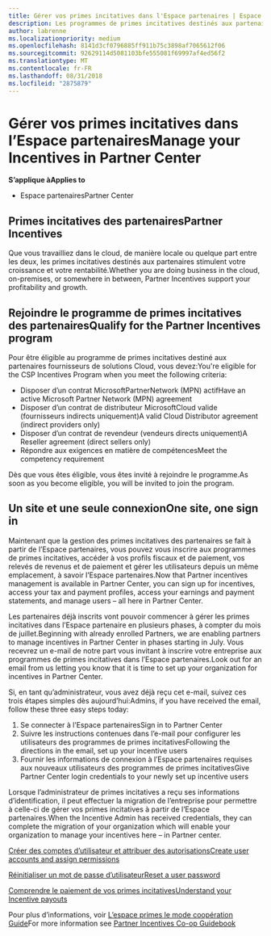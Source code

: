 ```yaml
---
title: Gérer vos primes incitatives dans l'Espace partenaires | Espace partenaires
description: Les programmes de primes incitatives destinés aux partenaires Microsoft stimulent leur rentabilité et leur croissance
author: labrenne
ms.localizationpriority: medium
ms.openlocfilehash: 8141d3cf0796885ff911b75c3898af7065612f06
ms.sourcegitcommit: 92629114d5081103bfe555081f69997af4ed56f2
ms.translationtype: MT
ms.contentlocale: fr-FR
ms.lasthandoff: 08/31/2018
ms.locfileid: "2875879"
---
```

# <a name="manage-your-incentives-in-partner-center"></a><span data-ttu-id="0ffb6-103">Gérer vos primes incitatives dans l’Espace partenaires</span><span class="sxs-lookup"><span data-stu-id="0ffb6-103">Manage your Incentives in Partner Center</span></span> 

**<span data-ttu-id="0ffb6-104">S’applique à</span><span class="sxs-lookup"><span data-stu-id="0ffb6-104">Applies to</span></span>**

-  <span data-ttu-id="0ffb6-105">Espace partenaires</span><span class="sxs-lookup"><span data-stu-id="0ffb6-105">Partner Center</span></span>

## <a name="partner-incentives"></a><span data-ttu-id="0ffb6-106">Primes incitatives des partenaires</span><span class="sxs-lookup"><span data-stu-id="0ffb6-106">Partner Incentives</span></span> 

<span data-ttu-id="0ffb6-107">Que vous travailliez dans le cloud, de manière locale ou quelque part entre les deux, les primes incitatives destinés aux partenaires stimulent votre croissance et votre rentabilité.</span><span class="sxs-lookup"><span data-stu-id="0ffb6-107">Whether you are doing business in the cloud, on-premises, or somewhere in between, Partner Incentives support your profitability and growth.</span></span>

## <a name="qualify-for-the-partner-incentives-program"></a><span data-ttu-id="0ffb6-108">Rejoindre le programme de primes incitatives des partenaires</span><span class="sxs-lookup"><span data-stu-id="0ffb6-108">Qualify for the Partner Incentives program</span></span>

<span data-ttu-id="0ffb6-109">Pour être éligible au programme de primes incitatives destiné aux partenaires fournisseurs de solutions Cloud, vous devez:</span><span class="sxs-lookup"><span data-stu-id="0ffb6-109">You're eligible for the CSP Incentives Program when you meet the following criteria:</span></span>

-   <span data-ttu-id="0ffb6-110">Disposer d’un contrat MicrosoftPartnerNetwork (MPN) actif</span><span class="sxs-lookup"><span data-stu-id="0ffb6-110">Have an active Microsoft Partner Network (MPN) agreement</span></span> 
-   <span data-ttu-id="0ffb6-111">Disposer d’un contrat de distributeur MicrosoftCloud valide (fournisseurs indirects uniquement)</span><span class="sxs-lookup"><span data-stu-id="0ffb6-111">A valid Cloud Distributor agreement (indirect providers only)</span></span>
-   <span data-ttu-id="0ffb6-112">Disposer d’un contrat de revendeur (vendeurs directs uniquement)</span><span class="sxs-lookup"><span data-stu-id="0ffb6-112">A Reseller agreement (direct sellers only)</span></span>
-   <span data-ttu-id="0ffb6-113">Répondre aux exigences en matière de compétences</span><span class="sxs-lookup"><span data-stu-id="0ffb6-113">Meet the competency requirement</span></span>

<span data-ttu-id="0ffb6-114">Dès que vous êtes éligible, vous êtes invité à rejoindre le programme.</span><span class="sxs-lookup"><span data-stu-id="0ffb6-114">As soon as you become eligible, you will be invited to join the program.</span></span>

## <a name="one-site-one-sign-in"></a><span data-ttu-id="0ffb6-115">Un site et une seule connexion</span><span class="sxs-lookup"><span data-stu-id="0ffb6-115">One site, one sign in</span></span>

<span data-ttu-id="0ffb6-116">Maintenant que la gestion des primes incitatives des partenaires se fait à partir de l’Espace partenaires, vous pouvez vous inscrire aux programmes de primes incitatives, accéder à vos profils fiscaux et de paiement, vos relevés de revenus et de paiement et gérer les utilisateurs depuis un même emplacement, à savoir l’Espace partenaires.</span><span class="sxs-lookup"><span data-stu-id="0ffb6-116">Now that Partner incentives management is available in Partner Center, you can sign up for incentives, access your tax and payment profiles, access your earnings and payment statements, and manage users – all here in Partner Center.</span></span> 

<span data-ttu-id="0ffb6-117">Les partenaires déjà inscrits vont pouvoir commencer à gérer les primes incitatives dans l’Espace partenaire en plusieurs phases, à compter du mois de juillet.</span><span class="sxs-lookup"><span data-stu-id="0ffb6-117">Beginning with already enrolled Partners, we are enabling partners to manage incentives in Partner Center in phases starting in July.</span></span> <span data-ttu-id="0ffb6-118">Vous recevrez un e-mail de notre part vous invitant à inscrire votre entreprise aux programmes de primes incitatives dans l’Espace partenaires.</span><span class="sxs-lookup"><span data-stu-id="0ffb6-118">Look out for an email from us letting you know that it is time to set up your organization for incentives in Partner Center.</span></span> 

<span data-ttu-id="0ffb6-119">Si, en tant qu’administrateur, vous avez déjà reçu cet e-mail, suivez ces trois étapes simples dès aujourd’hui:</span><span class="sxs-lookup"><span data-stu-id="0ffb6-119">Admins, if you have received the email, follow these three easy steps today:</span></span>

1.  <span data-ttu-id="0ffb6-120">Se connecter à l’Espace partenaires</span><span class="sxs-lookup"><span data-stu-id="0ffb6-120">Sign in to Partner Center</span></span> 
2.  <span data-ttu-id="0ffb6-121">Suivre les instructions contenues dans l’e-mail pour configurer les utilisateurs des programmes de primes incitatives</span><span class="sxs-lookup"><span data-stu-id="0ffb6-121">Following the directions in the email, set up your incentive users</span></span> 
3.  <span data-ttu-id="0ffb6-122">Fournir les informations de connexion à l’Espace partenaires requises aux nouveaux utilisateurs des programmes de primes incitatives</span><span class="sxs-lookup"><span data-stu-id="0ffb6-122">Give Partner Center login credentials to your newly set up incentive users</span></span>

<span data-ttu-id="0ffb6-123">Lorsque l’administrateur de primes incitatives a reçu ses informations d’identification, il peut effectuer la migration de l’entreprise pour permettre à celle-ci de gérer vos primes incitatives à partir de l’Espace partenaires.</span><span class="sxs-lookup"><span data-stu-id="0ffb6-123">When the Incentive Admin has received credentials, they can complete the migration of your organization which will enable your organization to manage your incentives here – in Partner center.</span></span>


[<span data-ttu-id="0ffb6-124">Créer des comptes d’utilisateur et attribuer des autorisations</span><span class="sxs-lookup"><span data-stu-id="0ffb6-124">Create user accounts and assign permissions</span></span>](create-user-accounts-and-set-permissions.md)

[<span data-ttu-id="0ffb6-125">Réinitialiser un mot de passe d’utilisateur</span><span class="sxs-lookup"><span data-stu-id="0ffb6-125">Reset a user password</span></span>](reset-a-user-password.md)

[<span data-ttu-id="0ffb6-126">Comprendre le paiement de vos primes incitatives</span><span class="sxs-lookup"><span data-stu-id="0ffb6-126">Understand your Incentive payouts</span></span>](understand-incentive-payouts.md)

<span data-ttu-id="0ffb6-127">Pour plus d’informations, voir [L’espace primes le mode coopération Guide](https://assets.microsoft.com/coop-guidebook.pdf)</span><span class="sxs-lookup"><span data-stu-id="0ffb6-127">For more information see [Partner Incentives Co-op Guidebook](https://assets.microsoft.com/coop-guidebook.pdf)</span></span>
